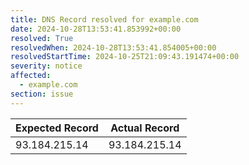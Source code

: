 ```yaml
---
title: DNS Record resolved for example.com
date: 2024-10-28T13:53:41.853992+00:00
resolved: True
resolvedWhen: 2024-10-28T13:53:41.854005+00:00
resolvedStartTime: 2024-10-25T21:09:43.191474+00:00
severity: notice
affected:
  - example.com
section: issue
---
```


| Expected Record  | Actual Record  |
|------------------|----------------|
| 93.184.215.14 | 93.184.215.14 |
